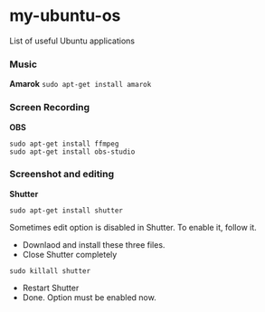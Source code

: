 # my-ubuntu-os
List of useful Ubuntu applications

### Music 
**Amarok**
``` sudo apt-get install amarok ```

### Screen Recording
**OBS**
``` 
sudo apt-get install ffmpeg 
sudo apt-get install obs-studio 
```

### Screenshot and editing
**Shutter**
```
sudo apt-get install shutter
```
Sometimes edit option is disabled in Shutter. 
To enable it, follow it.
* Downlaod and install these three files.
* Close Shutter completely
```
sudo killall shutter
```
* Restart Shutter
* Done. Option must be enabled now.
